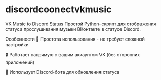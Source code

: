 # discordcoonectvkmusic
VK Music to Discord Status
Простой Python-скрипт для отображения статуса прослушивания музыки ВКонтакте в статусе Discord.

Особенности
🚀 Простота использования - не требует сложной настройки

🔒 Работает напрямую с вашим аккаунтом VK (без сторонних приложений)

🤖 Использует Discord-бота для обновления статуса
